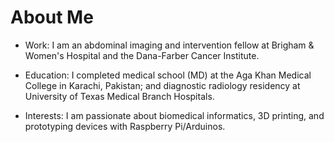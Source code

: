 # About Me #

- Work: I am an abdominal imaging and intervention fellow at Brigham & Women's Hospital and the Dana-Farber Cancer Institute. 
  
- Education: I completed medical school (MD) at the Aga Khan Medical College in Karachi, Pakistan; and diagnostic radiology residency at University of Texas Medical Branch Hospitals.
  
- Interests: I am passionate about biomedical informatics, 3D printing, and prototyping devices with Raspberry Pi/Arduinos.


<!--
**aemanmuneeb/aemanmuneeb** is a ✨ _special_ ✨ repository because its `README.md` (this file) appears on your GitHub profile.

Here are some ideas to get you started:

- 🔭 I’m currently working on ...
- 🌱 I’m currently learning ...
- 👯 I’m looking to collaborate on ...
- 🤔 I’m looking for help with ...
- 💬 Ask me about ...
- 📫 How to reach me: ...
- 😄 Pronouns: ...
- ⚡ Fun fact: ...
-->
